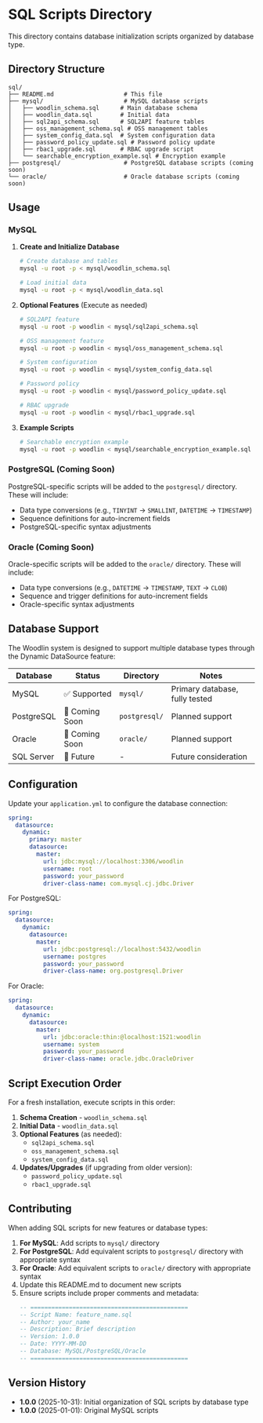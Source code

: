 # SQL Scripts Directory

This directory contains database initialization scripts organized by database type.

## Directory Structure

```
sql/
├── README.md                    # This file
├── mysql/                       # MySQL database scripts
│   ├── woodlin_schema.sql      # Main database schema
│   ├── woodlin_data.sql        # Initial data
│   ├── sql2api_schema.sql      # SQL2API feature tables
│   ├── oss_management_schema.sql # OSS management tables
│   ├── system_config_data.sql  # System configuration data
│   ├── password_policy_update.sql # Password policy update
│   ├── rbac1_upgrade.sql       # RBAC upgrade script
│   └── searchable_encryption_example.sql # Encryption example
├── postgresql/                  # PostgreSQL database scripts (coming soon)
└── oracle/                      # Oracle database scripts (coming soon)
```

## Usage

### MySQL

1. **Create and Initialize Database**
   ```bash
   # Create database and tables
   mysql -u root -p < mysql/woodlin_schema.sql
   
   # Load initial data
   mysql -u root -p < mysql/woodlin_data.sql
   ```

2. **Optional Features** (Execute as needed)
   ```bash
   # SQL2API feature
   mysql -u root -p woodlin < mysql/sql2api_schema.sql
   
   # OSS management feature
   mysql -u root -p woodlin < mysql/oss_management_schema.sql
   
   # System configuration
   mysql -u root -p woodlin < mysql/system_config_data.sql
   
   # Password policy
   mysql -u root -p woodlin < mysql/password_policy_update.sql
   
   # RBAC upgrade
   mysql -u root -p woodlin < mysql/rbac1_upgrade.sql
   ```

3. **Example Scripts**
   ```bash
   # Searchable encryption example
   mysql -u root -p woodlin < mysql/searchable_encryption_example.sql
   ```

### PostgreSQL (Coming Soon)

PostgreSQL-specific scripts will be added to the `postgresql/` directory. These will include:
- Data type conversions (e.g., `TINYINT` → `SMALLINT`, `DATETIME` → `TIMESTAMP`)
- Sequence definitions for auto-increment fields
- PostgreSQL-specific syntax adjustments

### Oracle (Coming Soon)

Oracle-specific scripts will be added to the `oracle/` directory. These will include:
- Data type conversions (e.g., `DATETIME` → `TIMESTAMP`, `TEXT` → `CLOB`)
- Sequence and trigger definitions for auto-increment fields
- Oracle-specific syntax adjustments

## Database Support

The Woodlin system is designed to support multiple database types through the Dynamic DataSource feature:

| Database | Status | Directory | Notes |
|----------|--------|-----------|-------|
| MySQL | ✅ Supported | `mysql/` | Primary database, fully tested |
| PostgreSQL | 🚧 Coming Soon | `postgresql/` | Planned support |
| Oracle | 🚧 Coming Soon | `oracle/` | Planned support |
| SQL Server | 🚧 Future | - | Future consideration |

## Configuration

Update your `application.yml` to configure the database connection:

```yaml
spring:
  datasource:
    dynamic:
      primary: master
      datasource:
        master:
          url: jdbc:mysql://localhost:3306/woodlin
          username: root
          password: your_password
          driver-class-name: com.mysql.cj.jdbc.Driver
```

For PostgreSQL:
```yaml
spring:
  datasource:
    dynamic:
      datasource:
        master:
          url: jdbc:postgresql://localhost:5432/woodlin
          username: postgres
          password: your_password
          driver-class-name: org.postgresql.Driver
```

For Oracle:
```yaml
spring:
  datasource:
    dynamic:
      datasource:
        master:
          url: jdbc:oracle:thin:@localhost:1521:woodlin
          username: system
          password: your_password
          driver-class-name: oracle.jdbc.OracleDriver
```

## Script Execution Order

For a fresh installation, execute scripts in this order:

1. **Schema Creation** - `woodlin_schema.sql`
2. **Initial Data** - `woodlin_data.sql`
3. **Optional Features** (as needed):
   - `sql2api_schema.sql`
   - `oss_management_schema.sql`
   - `system_config_data.sql`
4. **Updates/Upgrades** (if upgrading from older version):
   - `password_policy_update.sql`
   - `rbac1_upgrade.sql`

## Contributing

When adding SQL scripts for new features or database types:

1. **For MySQL**: Add scripts to `mysql/` directory
2. **For PostgreSQL**: Add equivalent scripts to `postgresql/` directory with appropriate syntax
3. **For Oracle**: Add equivalent scripts to `oracle/` directory with appropriate syntax
4. Update this README.md to document new scripts
5. Ensure scripts include proper comments and metadata:
   ```sql
   -- =============================================
   -- Script Name: feature_name.sql
   -- Author: your_name
   -- Description: Brief description
   -- Version: 1.0.0
   -- Date: YYYY-MM-DD
   -- Database: MySQL/PostgreSQL/Oracle
   -- =============================================
   ```

## Version History

- **1.0.0** (2025-10-31): Initial organization of SQL scripts by database type
- **1.0.0** (2025-01-01): Original MySQL scripts
